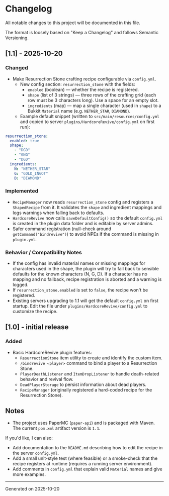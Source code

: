 # Changelog

All notable changes to this project will be documented in this file.

The format is loosely based on "Keep a Changelog" and follows Semantic Versioning.

## [1.1] - 2025-10-20
### Changed
- Make Resurrection Stone crafting recipe configurable via `config.yml`.
  - New config section: `resurrection_stone` with the fields:
    - `enabled` (boolean) — whether the recipe is registered.
    - `shape` (list of 3 strings) — three rows of the crafting grid (each row must be 3 characters long). Use a space for an empty slot.
    - `ingredients` (map) — map a single character (used in `shape`) to a Bukkit `Material` name (e.g. `NETHER_STAR`, `DIAMOND`).
  - Example default snippet (written to `src/main/resources/config.yml` and copied to server `plugins/HardcoreRevive/config.yml` on first run):

```yaml
resurrection_stone:
  enabled: true
  shape:
    - "DGD"
    - "GNG"
    - "DGD"
  ingredients:
    N: "NETHER_STAR"
    G: "GOLD_INGOT"
    D: "DIAMOND"
```

### Implemented
- `RecipeManager` now reads `resurrection_stone` config and registers a `ShapedRecipe` from it. It validates the `shape` and ingredient mappings and logs warnings when falling back to defaults.
- `HardcoreRevive` now calls `saveDefaultConfig()` so the default `config.yml` is created in the plugin data folder and is editable by server admins.
- Safer command registration (null-check around `getCommand("bindrevive")`) to avoid NPEs if the command is missing in `plugin.yml`.

### Behavior / Compatibility Notes
- If the config has invalid material names or missing mappings for characters used in the shape, the plugin will try to fall back to sensible defaults for the known characters (N, G, D). If a character has no mapping and no fallback, recipe registration is aborted and a warning is logged.
- If `resurrection_stone.enabled` is set to `false`, the recipe won't be registered.
- Existing servers upgrading to 1.1 will get the default `config.yml` on first startup. Edit the file under `plugins/HardcoreRevive/config.yml` to customize the recipe.

## [1.0] - initial release
### Added
- Basic HardcoreRevive plugin features:
  - `ResurrectionStone` item utility to create and identify the custom item.
  - `/bindrevive <player>` command to bind a player to a Resurrection Stone.
  - `PlayerDeathListener` and `ItemDropListener` to handle death-related behavior and revival flow.
  - `DeadPlayerStorage` to persist information about dead players.
  - `RecipeManager` (originally registered a hard-coded recipe for the Resurrection Stone).

## Notes
- The project uses PaperMC (`paper-api`) and is packaged with Maven. The current `pom.xml` artifact version is `1.1`.

If you'd like, I can also:
- Add documentation to the `README.md` describing how to edit the recipe in the server `config.yml`.
- Add a small unit-style test (where feasible) or a smoke-check that the recipe registers at runtime (requires a running server environment).
- Add comments in `config.yml` that explain valid `Material` names and give more examples.

---

Generated on 2025-10-20

